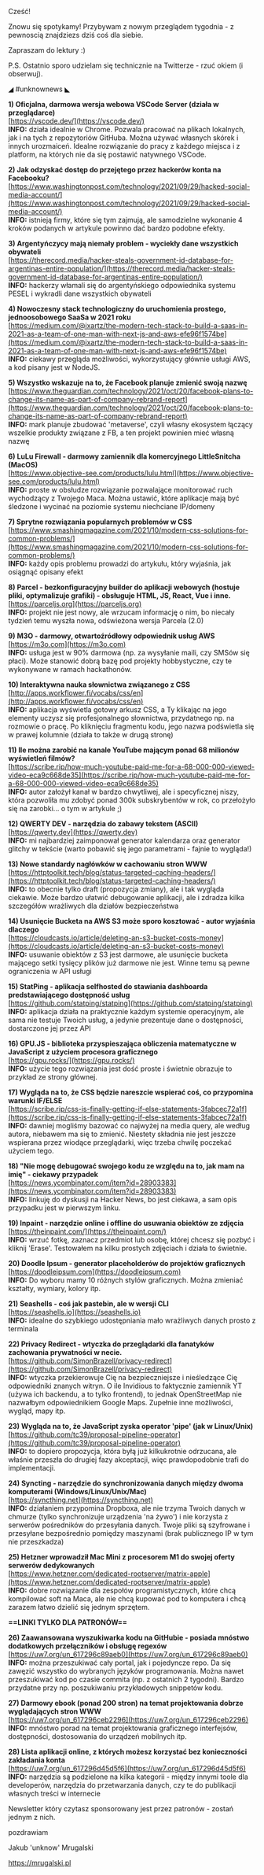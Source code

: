 Cześć!

Znowu się spotykamy! Przybywam z nowym przeglądem tygodnia - z pewnoscią znajdziezs dziś coś dla siebie.

Zapraszam do lektury :)

 

P.S. Ostatnio sporo udzielam się technicznie na Twitterze - rzuć okiem (i obserwuj).

 

◢ #unknownews ◣


**1) Oficjalna, darmowa wersja webowa VSCode Server (działa w przeglądarce)**  
[https://vscode.dev/](https://vscode.dev/)  
**INFO:** działa idealnie w Chrome. Pozwala pracować na plikach lokalnych, jak i na tych z repozytoriów GitHuba. Można używać własnych skórek i innych urozmaiceń. Idealne rozwiązanie do pracy z każdego miejsca i z platform, na których nie da się postawić natywnego VSCode.  


**2) Jak odzyskać dostęp do przejętego przez hackerów konta na Facebooku?**  
[https://www.washingtonpost.com/technology/2021/09/29/hacked-social-media-account/](https://www.washingtonpost.com/technology/2021/09/29/hacked-social-media-account/)  
**INFO:** istnieją firmy, które się tym zajmują, ale samodzielne wykonanie 4 kroków podanych w artykule powinno dać bardzo podobne efekty.  


**3) Argentyńczycy mają niemały problem - wyciekły dane wszystkich obywateli**  
[https://therecord.media/hacker-steals-government-id-database-for-argentinas-entire-population/](https://therecord.media/hacker-steals-government-id-database-for-argentinas-entire-population/)  
**INFO:** hackerzy włamali się do argentyńskiego odpowiednika systemu PESEL i wykradli dane wszystkich obywateli  


**4) Nowoczesny stack technologiczny do uruchomienia prostego, jednoosobowego SaaSa w 2021 roku**  
[https://medium.com/@ixartz/the-modern-tech-stack-to-build-a-saas-in-2021-as-a-team-of-one-man-with-next-js-and-aws-efe96f1574be](https://medium.com/@ixartz/the-modern-tech-stack-to-build-a-saas-in-2021-as-a-team-of-one-man-with-next-js-and-aws-efe96f1574be)  
**INFO:** ciekawy przegląda możliwości, wykorzystujący głównie usługi AWS, a kod pisany jest w NodeJS.  


**5) Wszystko wskazuje na to, że Facebook planuje zmienić swoją nazwę**  
[https://www.theguardian.com/technology/2021/oct/20/facebook-plans-to-change-its-name-as-part-of-company-rebrand-report](https://www.theguardian.com/technology/2021/oct/20/facebook-plans-to-change-its-name-as-part-of-company-rebrand-report)  
**INFO:** mark planuje zbudować 'metaverse', czyli własny ekosystem łączący wszelkie produkty związane z FB, a ten projekt powinien mieć własną nazwę  


**6) LuLu Firewall - darmowy zamiennik dla komercyjnego LittleSnitcha (MacOS)**  
[https://www.objective-see.com/products/lulu.html](https://www.objective-see.com/products/lulu.html)  
**INFO:** proste w obsłudze rozwiązanie pozwalające monitorować ruch wychodzący z Twojego Maca. Można ustawić, które aplikacje mają być śledzone i wycinać na poziomie systemu niechciane IP/domeny  


**7) Sprytne rozwiązania popularnych problemów w CSS**  
[https://www.smashingmagazine.com/2021/10/modern-css-solutions-for-common-problems/](https://www.smashingmagazine.com/2021/10/modern-css-solutions-for-common-problems/)  
**INFO:** każdy opis problemu prowadzi do artykułu, który wyjaśnia, jak osiągnąć opisany efekt  


**8) Parcel - bezkonfiguracyjny builder do aplikacji webowych (hostuje pliki, optymalizuje grafiki) - obsługuje HTML, JS, React, Vue i inne.**  
[https://parceljs.org](https://parceljs.org)  
**INFO:** projekt nie jest nowy, ale wrzucam informację o nim, bo niecały tydzień temu wyszła nowa, odświeżona wersja Parcela (2.0)  


**9) M3O - darmowy, otwartoźródłowy odpowiednik usług AWS**  
[https://m3o.com](https://m3o.com)  
**INFO:** usługa jest w 90% darmowa (np. za wysyłanie maili, czy SMSów się płaci). Może stanowić dobrą bazę pod projekty hobbystyczne, czy te wykonywane w ramach hackathonów.  


**10) Interaktywna nauka słownictwa związanego z CSS**  
[http://apps.workflower.fi/vocabs/css/en](http://apps.workflower.fi/vocabs/css/en)  
**INFO:** aplikacja wyświetla gotowy arkusz CSS, a Ty klikając na jego elementy uczysz się profesjonalnego słownictwa, przydatnego np. na rozmowie o pracę. Po kliknięciu fragmentu kodu, jego nazwa podświetla się w prawej kolumnie (działa to także w drugą stronę)  


**11) Ile można zarobić na kanale YouTube mającym ponad 68 milionów wyświetleń filmów?**  
[https://scribe.rip/how-much-youtube-paid-me-for-a-68-000-000-viewed-video-eca9c668de35](https://scribe.rip/how-much-youtube-paid-me-for-a-68-000-000-viewed-video-eca9c668de35)  
**INFO:** autor założył kanał w bardzo chwytliwej, ale i specyficznej niszy, która pozwoliła mu zdobyć ponad 300k subskrybentów w rok, co przełożyło się na zarobki... o tym w artykule ;)  


**12) QWERTY DEV - narzędzia do zabawy tekstem (ASCII)**  
[https://qwerty.dev](https://qwerty.dev)  
**INFO:** mi najbardziej zaimponował generator kalendarza oraz generator glitchy w tekście (warto pobawić się jego parametrami - fajnie to wygląda!)  


**13) Nowe standardy nagłówków w cachowaniu stron WWW**  
[https://httptoolkit.tech/blog/status-targeted-caching-headers/](https://httptoolkit.tech/blog/status-targeted-caching-headers/)  
**INFO:** to obecnie tylko draft (propozycja zmiany), ale i tak wygląda ciekawie. Może bardzo ułatwić debugowanie aplikacji, ale i zdradza kilka szczegółów wrażliwych dla działów bezpieczeństwa  


**14) Usunięcie Bucketa na AWS S3 może sporo kosztować - autor wyjaśnia dlaczego**  
[https://cloudcasts.io/article/deleting-an-s3-bucket-costs-money](https://cloudcasts.io/article/deleting-an-s3-bucket-costs-money)  
**INFO:** usuwanie obiektów z S3 jest darmowe, ale usunięcie bucketa mającego setki tysięcy plików już darmowe nie jest. Winne temu są pewne ograniczenia w API usługi  


**15) StatPing - aplikacja selfhosted do stawiania dashboarda predstawiającego dostępność usług**  
[https://github.com/statping/statping](https://github.com/statping/statping)  
**INFO:** aplikacja działa na praktycznie każdym systemie operacyjnym, ale sama nie testuje Twoich usług, a jedynie prezentuje dane o dostępności, dostarczone jej przez API  


**16) GPU.JS - biblioteka przyspieszająca obliczenia matematyczne w JavaScript z użyciem procesora graficznego**  
[https://gpu.rocks/](https://gpu.rocks/)  
**INFO:** użycie tego rozwiązania jest dość proste i świetnie obrazuje to przykład ze strony głównej.  


**17) Wygląda na to, że CSS będzie nareszcie wspierać coś, co przypomina warunki IF/ELSE**  
[https://scribe.rip/css-is-finally-getting-if-else-statements-3fabcec72a1f](https://scribe.rip/css-is-finally-getting-if-else-statements-3fabcec72a1f)  
**INFO:** dawniej mogliśmy bazować co najwyżej na media query, ale według autora, niebawem ma się to zmienić. Niestety składnia nie jest jeszcze wspierana przez wiodące przeglądarki, więc trzeba chwilę poczekać użyciem tego.  


**18) "Nie mogę debugować swojego kodu ze względu na to, jak mam na imię" - ciekawy przypadek**  
[https://news.ycombinator.com/item?id=28903383](https://news.ycombinator.com/item?id=28903383)  
**INFO:** linkuję do dyskusji na Hacker News, bo jest ciekawa, a sam opis przypadku jest w pierwszym linku.  


**19) Inpaint - narzędzie online i offline do usuwania obiektów ze zdjęcia**  
[https://theinpaint.com/](https://theinpaint.com/)  
**INFO:** wrzuć fotkę, zaznacz przedmiot lub osobę, której chcesz się pozbyć i kliknij 'Erase'. Testowałem na kilku prostych zdjęciach i działa to świetnie.  


**20) Doodle Ipsum - generator placeholderów do projektów graficznych**  
[https://doodleipsum.com](https://doodleipsum.com)  
**INFO:** Do wyboru mamy 10 różnych stylów graficznych. Można zmieniać kształty, wymiary, kolory itp.  


**21) Seashells - coś jak pastebin, ale w wersji CLI**  
[https://seashells.io](https://seashells.io)  
**INFO:** idealne do szybkiego udostępniania mało wrażliwych danych prosto z terminala  


**22) Privacy Redirect - wtyczka do przeglądarki dla fanatyków zachowania prywatności w necie.**  
[https://github.com/SimonBrazell/privacy-redirect](https://github.com/SimonBrazell/privacy-redirect)  
**INFO:** wtyczka przekierowuje Cię na bezpieczniejsze i nieśledzące Cię odpowiedniki znanych witryn. O ile Invidious to faktycznie zamiennik YT (używa ich backendu, a to tylko frontend), to jednak OpenStreetMap nie nazwałbym odpowiednikiem Google Maps. Zupełnie inne możliwości, wygląd, mapy itp.  


**23) Wygląda na to, że JavaScript zyska operator 'pipe' (jak w Linux/Unix)**  
[https://github.com/tc39/proposal-pipeline-operator](https://github.com/tc39/proposal-pipeline-operator)  
**INFO:** to dopiero propozycja, która byłą już kilkukrotnie odrzucana, ale właśnie przeszła do drugiej fazy akceptacji, więc prawdopodobnie trafi do implementacji.  


**24) Syncting - narzędzie do synchronizowania danych między dwoma komputerami (Windows/Linux/Unix/Mac)**  
[https://syncthing.net](https://syncthing.net)  
**INFO:** działaniem przypomina Dropboxa, ale nie trzyma Twoich danych w chmurze (tylko synchronizuje urządzenia 'na żywo') i nie korzysta z serwerów pośredników do przesyłania danych. Twoje pliki są szyfrowane i przesyłane bezpośrednio pomiędzy maszynami (brak publicznego IP w tym nie przeszkadza)  


**25) Hetzner wprowadził Mac Mini z procesorem M1 do swojej oferty serwerów dedykowanych**  
[https://www.hetzner.com/dedicated-rootserver/matrix-apple](https://www.hetzner.com/dedicated-rootserver/matrix-apple)  
**INFO:** dobre rozwiązanie dla zespołów programistycznych, które chcą kompilować soft na Maca, ale nie chcą kupować pod to komputera i chcą zarazem łatwo dzielić się jednym sprzętem.  


**==LINKI TYLKO DLA PATRONÓW==**


**26) Zaawansowana wyszukiwarka kodu na GitHubie - posiada mnóstwo dodatkowych przełączników i obsługę regexów**  
[https://uw7.org/un_617296c89aeb0](https://uw7.org/un_617296c89aeb0)  
**INFO:** można przeszukiwać cały portal, jak i pojedyncze repo. Da się zawęzić wszystko do wybranych języków programowania. Można nawet przeszukiwać kod po czasie commita (np. z ostatnich 2 tygodni). Bardzo przydatne przy np. poszukiwaniu przykładowych snippetów kodu.  


**27) Darmowy ebook (ponad 200 stron) na temat projektowania dobrze wyglądających stron WWW**  
[https://uw7.org/un_617296ceb2296](https://uw7.org/un_617296ceb2296)  
**INFO:** mnóstwo porad na temat projektowania graficznego interfejsów, dostępności, dostosowania do urządzeń mobilnych itp.  


**28) Lista aplikacji online, z których możesz korzystać bez konieczności zakładania konta**  
[https://uw7.org/un_617296d45d5f6](https://uw7.org/un_617296d45d5f6)  
**INFO:** narzędzia są podzielone na kilka kategorii - między innymi toole dla developerów, narzędzia do przetwarzania danych, czy te do publikacji własnych treści w internecie  


 

Newsletter który czytasz sponsorowany jest przez patronów - zostań jednym z nich.

 
pozdrawiam

Jakub 'unknow' Mrugalski  

https://mrugalski.pl